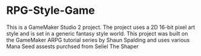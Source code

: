 # RPG-Style-Game
This is a GameMaker Studio 2 project. The project uses a 2D 16-bit pixel art style and is set in a generic fantasy style world. This project was built on the GameMaker ARPG tutorial series by Shaun Spalding and uses various Mana Seed assests purchsed from Seliel The Shaper
